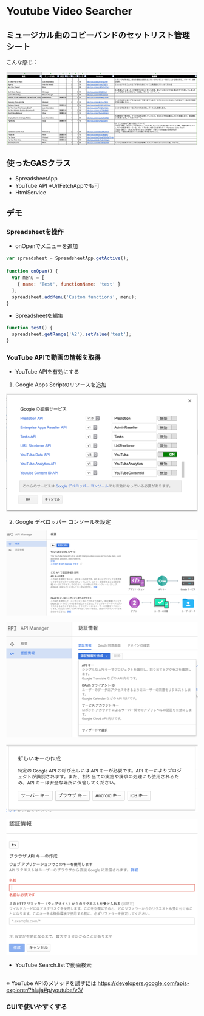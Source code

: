 # Youtube Video Searcher

## ミュージカル曲のコピーバンドのセットリスト管理シート

こんな感じ：

![setlist screenshot](https://github.com/j-nishina/gas-demo/blob/master/basic/YoutubeVideoSearcher/images/setlist.png)

## 使ったGASクラス
- SpreadsheetApp
- YouTube API
※UrlFetchAppでも可
- HtmlService

## デモ
### Spreadsheetを操作
- onOpenでメニューを追加
```javascript
var spreadsheet = SpreadsheetApp.getActive(); 

function onOpen() {
  var menu = [
    { name: 'Test', functionName: 'test' }
  ];
  spreadsheet.addMenu('Custom functions', menu);
}
```
- Spreadsheetを編集
```javascript
function test() {
  spreadsheet.getRange('A2').setValue('test');
}
```

### YouTube APIで動画の情報を取得
- YouTube APIを有効にする
1. Google Apps Scriptのリソースを追加

![google extensions screenshot](https://github.com/j-nishina/gas-demo/blob/master/basic/YoutubeVideoSearcher/images/google_extensions.png)

2. Google デベロッパー コンソールを設定

![google developer console screenshot](https://github.com/j-nishina/gas-demo/blob/master/basic/YoutubeVideoSearcher/images/google_developer_console.png)

![google developer console screenshot](https://github.com/j-nishina/gas-demo/blob/master/basic/YoutubeVideoSearcher/images/google_developer_console_2.png)

![google developer console screenshot](https://github.com/j-nishina/gas-demo/blob/master/basic/YoutubeVideoSearcher/images/google_developer_console_3.png)

![google developer console screenshot](https://github.com/j-nishina/gas-demo/blob/master/basic/YoutubeVideoSearcher/images/google_developer_console_4.png)
- YouTube.Search.listで動画検索
```javascript

```
※ YouTube APIのメソッドを試すには https://developers.google.com/apis-explorer/?hl=ja#p/youtube/v3/

### GUIで使いやすくする
